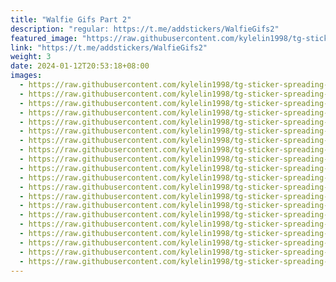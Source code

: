 ```yaml
---
title: "Walfie Gifs Part 2"
description: "regular: https://t.me/addstickers/WalfieGifs2"
featured_image: "https://raw.githubusercontent.com/kylelin1998/tg-sticker-spreading-worldwide-images/main/img/de475ca4-904e-46dc-9eb6-4349913f57e9.jpg"
link: "https://t.me/addstickers/WalfieGifs2"
weight: 3
date: 2024-01-12T20:53:18+08:00
images:
  - https://raw.githubusercontent.com/kylelin1998/tg-sticker-spreading-worldwide-images/main/img/de475ca4-904e-46dc-9eb6-4349913f57e9.jpg
  - https://raw.githubusercontent.com/kylelin1998/tg-sticker-spreading-worldwide-images/main/img/8d3471c3-6838-45ec-8dd3-c2c4ea402fd1.jpg
  - https://raw.githubusercontent.com/kylelin1998/tg-sticker-spreading-worldwide-images/main/img/13e5e8ab-c9b2-4b98-8148-00c1213c223c.jpg
  - https://raw.githubusercontent.com/kylelin1998/tg-sticker-spreading-worldwide-images/main/img/5a4697c6-9fd7-4600-9e3d-72006ee4b560.jpg
  - https://raw.githubusercontent.com/kylelin1998/tg-sticker-spreading-worldwide-images/main/img/a6220f90-a2cd-45d0-a0ab-a77e4a08dce8.jpg
  - https://raw.githubusercontent.com/kylelin1998/tg-sticker-spreading-worldwide-images/main/img/f0f0f220-3bea-46b1-aef8-5ed47062db71.jpg
  - https://raw.githubusercontent.com/kylelin1998/tg-sticker-spreading-worldwide-images/main/img/9d10b213-563f-419b-bb4f-2a9e0cc56d54.jpg
  - https://raw.githubusercontent.com/kylelin1998/tg-sticker-spreading-worldwide-images/main/img/bd82be5f-3c9f-45e8-9435-ef30111f85f0.jpg
  - https://raw.githubusercontent.com/kylelin1998/tg-sticker-spreading-worldwide-images/main/img/1c3e37d6-f783-4853-8f5f-2ffe51318015.jpg
  - https://raw.githubusercontent.com/kylelin1998/tg-sticker-spreading-worldwide-images/main/img/1c36048e-ef45-4b91-b349-912f490171a8.jpg
  - https://raw.githubusercontent.com/kylelin1998/tg-sticker-spreading-worldwide-images/main/img/d7ebd89a-7ce2-4c39-a9f6-de05b9a74981.jpg
  - https://raw.githubusercontent.com/kylelin1998/tg-sticker-spreading-worldwide-images/main/img/a3e2c256-07ea-4631-ba66-6e23ba7b986e.jpg
  - https://raw.githubusercontent.com/kylelin1998/tg-sticker-spreading-worldwide-images/main/img/f4e53698-33e8-488c-a996-c73147b8bfef.jpg
  - https://raw.githubusercontent.com/kylelin1998/tg-sticker-spreading-worldwide-images/main/img/e93a2078-b20d-4ae4-8ffe-23b3987acdcd.jpg
  - https://raw.githubusercontent.com/kylelin1998/tg-sticker-spreading-worldwide-images/main/img/a7e8877e-896e-4f41-a82c-f7309ea7f8b3.jpg
  - https://raw.githubusercontent.com/kylelin1998/tg-sticker-spreading-worldwide-images/main/img/e2ef7091-be4b-4693-b3a1-bbef72995f41.jpg
  - https://raw.githubusercontent.com/kylelin1998/tg-sticker-spreading-worldwide-images/main/img/f718ba8a-cc61-4a48-9222-700e80b5cb6b.jpg
  - https://raw.githubusercontent.com/kylelin1998/tg-sticker-spreading-worldwide-images/main/img/f8e453e6-6041-456e-9b28-3a046e668460.jpg
  - https://raw.githubusercontent.com/kylelin1998/tg-sticker-spreading-worldwide-images/main/img/c815c54e-5f48-475c-84c5-f00bce81ad33.jpg
  - https://raw.githubusercontent.com/kylelin1998/tg-sticker-spreading-worldwide-images/main/img/56318dea-5923-40e5-a9be-b3819bdeb248.jpg
---
```

